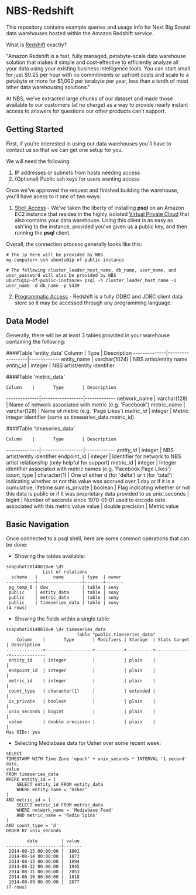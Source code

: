 NBS-Redshift
============

This repository contains example queries and usage info for Next Big Sound data warehouses hosted within the Amazon Redshift service.

What is [Redshift](http://aws.amazon.com/redshift/) exactly?

"Amazon Redshift is a fast, fully managed, petabyte-scale data warehouse solution that makes it simple and cost-effective to efficiently analyze all your data using your existing business intelligence tools. You can start small for just $0.25 per hour with no commitments or upfront costs and scale to a petabyte or more for $1,000 per terabyte per year, less than a tenth of most other data warehousing solutions."

At NBS, we've extracted large chunks of our dataset and made those available to our customers (at no charge) as a way to provide nearly instant access to answers for questions our other products can't support.


## Getting Started

First, if you're interested in using our data warehouses you'll have to contact us so that we can get one setup for you.

We will need the following:
  1. IP addresses or subnets from hosts needing access
  2. (Optional) Public ssh keys for users wanting access

Once we've approved the request and finished building the warehouse, you'll have acess to it one of two ways:
  1. [Shell Access](http://docs.aws.amazon.com/redshift/latest/mgmt/connecting-from-psql.html) - We've taken the liberty of installing __psql__ on an Amazon EC2 instance that resides in the highly isolated [Virtual Private Cloud](http://aws.amazon.com/vpc/) that also contains your data warehouse.  Using this client is as easy as ssh'ing to the instance, provided you've given us a public key, and then running the __psql__ client.

Overall, the connection process generally looks like this:
```
# The ip here will be provided by NBS
my-computer> ssh ubuntu@ip-of-public-instance

# The following cluster_leader_host_name, db_name, user_name, and user_password will also be provided by NBS
ubuntu@ip-of-public-instance> psql -h cluster_leader_host_name -U user_name -d db_name -p 5439 
```

  2. [Programmatic Access](http://docs.aws.amazon.com/redshift/latest/mgmt/connecting-in-code.html) - Redshift is a fully ODBC and JDBC client data store so it may be accessed through any programming language.

## Data Model

Generally, there will be at least 3 tables provided in your warehouse containing the following:

####Table 'entity_data'
    Column    |       Type       | Description 
--------------|------------------|-------------
 entity_name  | varchar(1024)    | NBS artist/entity name
 *entity_id*    | integer    | NBS artist/entity identifier 
 
 
####Table 'metric_data'
 
    Column    |       Type       | Description 
--------------|------------------|-------------
 network_name  | varchar(128)    | Name of network associated with metric (e.g. 'Facebook')
 metric_name  | varchar(128)    | Name of metric (e.g. 'Page Likes')
 *metric_id*    | integer    | Metric integer identifier (same as timeseries\_data.metric\_id)



####Table 'timeseries_data'

    Column    |       Type       | Description 
--------------|------------------|-------------
 *entity_id*    | integer          | NBS artist/entity identifier 
 endpoint_id  | integer          | Identifier for network to NBS artist relationship (only helpful for support)
 metric_id    | integer          | Integer identifier associated with metric names (e.g. 'Facebook Page Likes')
 count_type   | character(1)     | One of either d (for 'delta') or t (for 'total') indicating whether or not this value was accrued over 1 day or if it is a cumulative, lifetime sum
 is_private   | boolean          | Flag indicating whether or not this data is public or if it was proprietary data provided to us
 unix_seconds | bigint           | Number of seconds since 1970-01-01 used to encode date associated with this metric value
 value        | double precision | Metric value
 
 
## Basic Navigation

Once connected to a psql shell, here are some common operations that can be done:

- Showing the tables available:
```
snapshot20140818=# \dt
              List of relations
  schema   |      name       | type  | owner 
-----------+-----------------+-------+-------
 pg_temp_6 | dow             | table | sony
 public    | entity_data     | table | sony
 public    | metric_data     | table | sony
 public    | timeseries_data | table | sony
(4 rows)
```

- Showing the fields within a single table:
```
snapshot20140818=# \d+ timeseries_data
                           Table "public.timeseries_data"
    Column    |       Type       | Modifiers | Storage  | Stats target | Description 
--------------+------------------+-----------+----------+--------------+-------------
 entity_id    | integer          |           | plain    |              | 
 endpoint_id  | integer          |           | plain    |              | 
 metric_id    | integer          |           | plain    |              | 
 count_type   | character(1)     |           | extended |              | 
 is_private   | boolean          |           | plain    |              | 
 unix_seconds | bigint           |           | plain    |              | 
 value        | double precision |           | plain    |              | 
Has OIDs: yes
```

- Selecting Mediabase data for Usher over some recent week:

```
SELECT
TIMESTAMP WITH Time Zone 'epoch' + unix_seconds * INTERVAL '1 second' date,
value
FROM timeseries_data 
WHERE entity_id = (
    SELECT entity_id FROM entity_data 
    WHERE entity_name = 'Usher'
)
AND metric_id = (
    SELECT metric_id FROM metric_data 
    WHERE network_name = 'Mediabase Feed'
    AND metric_name = 'Radio Spins'
)
AND count_type = 'd'
ORDER BY unix_seconds

        date         | value 
---------------------+-------
 2014-08-15 00:00:00 |  1801
 2014-08-14 00:00:00 |  1873
 2014-08-13 00:00:00 |  1894
 2014-08-12 00:00:00 |  1945
 2014-08-11 00:00:00 |  2053
 2014-08-10 00:00:00 |  1818
 2014-08-09 00:00:00 |  2077
(7 rows)
```




